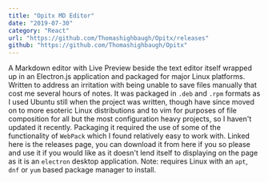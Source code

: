 ```yaml
---
title: "Opitx MD Editor"
date: "2019-07-30"
category: "React"
url: "https://github.com/Thomashighbaugh/Opitx/releases"
github: "https://github.com/Thomashighbaugh/Opitx"
---
```


A Markdown editor with Live Preview beside the text editor itself wrapped up in an Electron.js application and packaged for major Linux platforms. Written to address an irritation with being unable to save files manually that cost me several hours of notes. It was packaged in `.deb` and `.rpm` formats as I used Ubuntu still when the project was written, though have since moved on to more esoteric Linux distributions and  to vim for purposes of file composition for all but the most configuration heavy projects, so I haven't updated it recently.  Packaging it required the use of some of the functionality of `WebPack` which I found relatively easy to work with. Linked here is the releases page, you can download it from here if you so please and use it if you would like as it doesn't lend itself to displaying on the page as it is an `electron` desktop application.  Note: requires Linux with an `apt`, `dnf` or `yum` based package manager to  install. 
